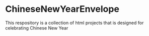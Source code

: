# ChineseNewYearEnvelope
This respository is a collection of html projects that is designed for celebrating Chinese New Year
